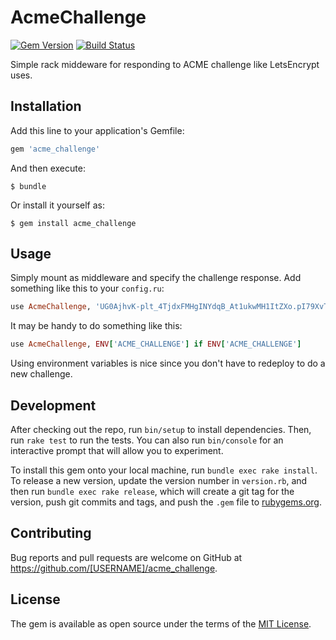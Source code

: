 # AcmeChallenge

[![Gem Version](https://img.shields.io/gem/v/acme_challenge.svg)](http://rubygems.org/gems/acme_challenge)
[![Build Status](https://img.shields.io/travis/soffes/acme_challenge/master.svg)](https://travis-ci.org/soffes/acme_challenge)

Simple rack middeware for responding to ACME challenge like LetsEncrypt uses.


## Installation

Add this line to your application's Gemfile:

```ruby
gem 'acme_challenge'
```

And then execute:

    $ bundle

Or install it yourself as:

    $ gem install acme_challenge


## Usage

Simply mount as middleware and specify the challenge response. Add something like this to your `config.ru`:

```ruby
use AcmeChallenge, 'UG0AjhvK-plt_4TjdxFMHgINYdqB_At1ukwMH1ItZXo.pI79XvTWAEyw1GO5BJYjxGs5KZrrSDSum9i5JZqeYsQ'
```

It may be handy to do something like this:

```ruby
use AcmeChallenge, ENV['ACME_CHALLENGE'] if ENV['ACME_CHALLENGE']
```

Using environment variables is nice since you don't have to redeploy to do a new challenge.


## Development

After checking out the repo, run `bin/setup` to install dependencies. Then, run `rake test` to run the tests. You can also run `bin/console` for an interactive prompt that will allow you to experiment.

To install this gem onto your local machine, run `bundle exec rake install`. To release a new version, update the version number in `version.rb`, and then run `bundle exec rake release`, which will create a git tag for the version, push git commits and tags, and push the `.gem` file to [rubygems.org](https://rubygems.org).

## Contributing

Bug reports and pull requests are welcome on GitHub at https://github.com/[USERNAME]/acme_challenge.


## License

The gem is available as open source under the terms of the [MIT License](http://opensource.org/licenses/MIT).
